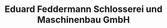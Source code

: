---
title: "Eduard Feddermann Schlosserei und Maschinenbau GmbH"
url: /rastede/eduard-feddermann-schlosserei-und-maschinenbau-gmbh/
shop: Schlüsseldienst
---